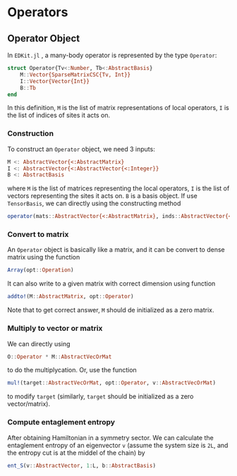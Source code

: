# Operators

## Operator Object

In `EDKit.jl` , a many-body operator is represented by the type `Operator`:

```julia
struct Operator{Tv<:Number, Tb<:AbstractBasis}
    M::Vector{SparseMatrixCSC{Tv, Int}}
    I::Vector{Vector{Int}}
    B::Tb
end
```

In this definition, `M` is the list of matrix representations of local operators, `I` is the list of indices of sites it acts on.

### Construction

To construct an `Operator` object, we need 3 inputs:

```julia
M <: AbstractVector{<:AbstractMatrix}
I <: AbstractVector{<:AbstractVector{<:Integer}}
B <: AbstractBasis
```

where `M` is the list of matrices representing the local operators, `I` is the list of vectors representing the sites it acts on. `B` is a basis object. If use `TensorBasis`, we can directly using the constructing method

```julia
operator(mats::AbstractVector{<:AbstractMatrix}, inds::AbstractVector{<:AbstractVector}, L::Integer)
```

### Convert to matrix

An `Operator` object is basically like a matrix, and it can be convert to dense matrix using the function

```julia
Array(opt::Operation)
```

It can also write to a given matrix with correct dimension using function

```julia
addto!(M::AbstractMatrix, opt::Operator)
```

Note that to get correct answer, `M` should de initialized as a zero matrix.

### Multiply to vector or matrix

We can directly using

```julia
O::Operator * M::AbstractVecOrMat
```

to do the multiplycation. Or, use the function

```julia
mul!(target::AbstractVecOrMat, opt::Operator, v::AbstractVecOrMat)
```

to modify `target` (similarly, `target` should be initialized as a zero vector/matrix).

### Compute entaglement entropy

After obtaining Hamiltonian in a symmetry sector. We can calculate the entaglement entropy of an eigenvector `v` (assume the system size is `2L`, and the entropy cut is at the middel of the chain) by

```julia
ent_S(v::AbstractVector, 1:L, b::AbstractBasis)
```

